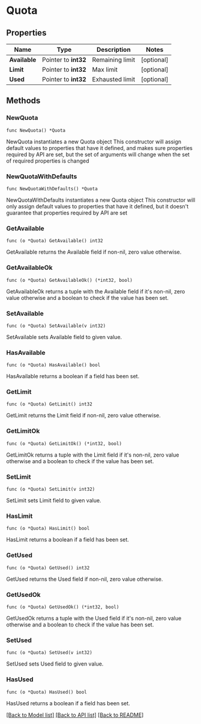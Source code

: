 # Quota

## Properties

Name | Type | Description | Notes
------------ | ------------- | ------------- | -------------
**Available** | Pointer to **int32** | Remaining limit | [optional] 
**Limit** | Pointer to **int32** | Max limit | [optional] 
**Used** | Pointer to **int32** | Exhausted limit | [optional] 

## Methods

### NewQuota

`func NewQuota() *Quota`

NewQuota instantiates a new Quota object
This constructor will assign default values to properties that have it defined,
and makes sure properties required by API are set, but the set of arguments
will change when the set of required properties is changed

### NewQuotaWithDefaults

`func NewQuotaWithDefaults() *Quota`

NewQuotaWithDefaults instantiates a new Quota object
This constructor will only assign default values to properties that have it defined,
but it doesn't guarantee that properties required by API are set

### GetAvailable

`func (o *Quota) GetAvailable() int32`

GetAvailable returns the Available field if non-nil, zero value otherwise.

### GetAvailableOk

`func (o *Quota) GetAvailableOk() (*int32, bool)`

GetAvailableOk returns a tuple with the Available field if it's non-nil, zero value otherwise
and a boolean to check if the value has been set.

### SetAvailable

`func (o *Quota) SetAvailable(v int32)`

SetAvailable sets Available field to given value.

### HasAvailable

`func (o *Quota) HasAvailable() bool`

HasAvailable returns a boolean if a field has been set.

### GetLimit

`func (o *Quota) GetLimit() int32`

GetLimit returns the Limit field if non-nil, zero value otherwise.

### GetLimitOk

`func (o *Quota) GetLimitOk() (*int32, bool)`

GetLimitOk returns a tuple with the Limit field if it's non-nil, zero value otherwise
and a boolean to check if the value has been set.

### SetLimit

`func (o *Quota) SetLimit(v int32)`

SetLimit sets Limit field to given value.

### HasLimit

`func (o *Quota) HasLimit() bool`

HasLimit returns a boolean if a field has been set.

### GetUsed

`func (o *Quota) GetUsed() int32`

GetUsed returns the Used field if non-nil, zero value otherwise.

### GetUsedOk

`func (o *Quota) GetUsedOk() (*int32, bool)`

GetUsedOk returns a tuple with the Used field if it's non-nil, zero value otherwise
and a boolean to check if the value has been set.

### SetUsed

`func (o *Quota) SetUsed(v int32)`

SetUsed sets Used field to given value.

### HasUsed

`func (o *Quota) HasUsed() bool`

HasUsed returns a boolean if a field has been set.


[[Back to Model list]](../README.md#documentation-for-models) [[Back to API list]](../README.md#documentation-for-api-endpoints) [[Back to README]](../README.md)


